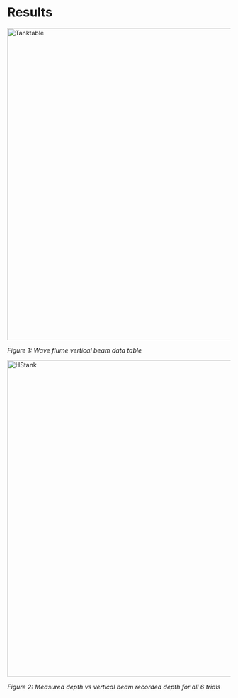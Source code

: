 # Results

<img width="704" alt="Tanktable" src="https://github.com/NCSU-CHAZ/BYO-Hydrographic-RV/assets/113138977/7bf6b3d7-0ddd-4358-8aba-1f609c550f7b">

_Figure 1: Wave flume vertical beam data table_

<img width="714" alt="HStank" src="https://github.com/NCSU-CHAZ/BYO-Hydrographic-RV/assets/113138977/bc4bd7c5-d976-46ff-98eb-d8bef4363b32">

_Figure 2: Measured depth vs vertical beam recorded depth for all 6 trials_

